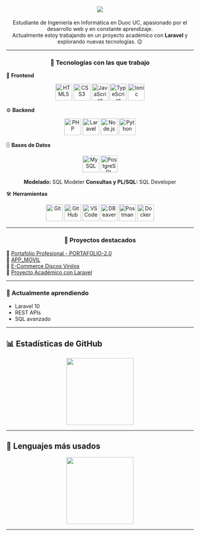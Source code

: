 <h1 align="center">
  <a href="https://git.io/typing-svg">
    <img src="https://readme-typing-svg.herokuapp.com?lines=Hola+!+✌+😃;Soy+Joel+Medina,+un+gusto!;&center=true&size=19">
  </a>
</h1>

<p align="center">
  Estudiante de Ingeniería en Informática en Duoc UC, apasionado por el desarrollo web y en constante aprendizaje.<br>
  Actualmente estoy trabajando en un proyecto académico con <strong>Laravel</strong> y explorando nuevas tecnologías. 😉
</p>

---

<h3 align="center">🚀 Tecnologías con las que trabajo</h3>

🎨 <strong>Frontend</strong>  
<p align="center">
  <img src="https://cdn.jsdelivr.net/gh/devicons/devicon/icons/html5/html5-original.svg" alt="HTML5" width="45"/>
  <img src="https://cdn.jsdelivr.net/gh/devicons/devicon/icons/css3/css3-original.svg" alt="CSS3" width="45"/>
  <img src="https://cdn.jsdelivr.net/gh/devicons/devicon/icons/javascript/javascript-original.svg" alt="JavaScript" width="45"/>
  <img src="https://cdn.jsdelivr.net/gh/devicons/devicon/icons/typescript/typescript-original.svg" alt="TypeScript" width="45"/>
  <img src="https://cdn.jsdelivr.net/gh/devicons/devicon/icons/ionic/ionic-original.svg" alt="Ionic" width="45"/>
</p>

⚙️ <strong>Backend</strong>  
<p align="center">
  <img src="https://cdn.jsdelivr.net/gh/devicons/devicon/icons/php/php-original.svg" alt="PHP" width="45"/>
  <img src="https://cdn.jsdelivr.net/gh/devicons/devicon@latest/icons/laravel/laravel-original.svg" alt="Laravel" width="45"/>
  <img src="https://cdn.jsdelivr.net/gh/devicons/devicon/icons/nodejs/nodejs-original.svg" alt="Node.js" width="45"/>
  <img src="https://cdn.jsdelivr.net/gh/devicons/devicon/icons/python/python-original.svg" alt="Python" width="45"/>
</p>

🗄️ <strong>Bases de Datos</strong>  
<p align="center">
  <img src="https://cdn.jsdelivr.net/gh/devicons/devicon/icons/mysql/mysql-original.svg" alt="MySQL" width="45"/>
  <img src="https://cdn.jsdelivr.net/gh/devicons/devicon/icons/postgresql/postgresql-original.svg" alt="PostgreSQL" width="45"/>
</p>
<p align="center">
  <strong>Modelado:</strong> SQL Modeler  
  <strong>Consultas y PL/SQL:</strong> SQL Developer
</p>

🛠️ <strong>Herramientas</strong>  
<p align="center">
  <img src="https://cdn.jsdelivr.net/gh/devicons/devicon/icons/git/git-original.svg" alt="Git" width="45"/>
  <img src="https://cdn.jsdelivr.net/gh/devicons/devicon@latest/icons/github/github-original.svg"  alt="GitHub" width="45"/>
  <img src="https://cdn.jsdelivr.net/gh/devicons/devicon/icons/vscode/vscode-original.svg" alt="VS Code" width="45"/>
  <img src="https://cdn.jsdelivr.net/gh/devicons/devicon/icons/dbeaver/dbeaver-original.svg" alt="DBeaver" width="45"/>
  <img src="https://cdn.jsdelivr.net/gh/devicons/devicon/icons/postman/postman-original.svg" alt="Postman" width="45"/>
  <img src="https://cdn.jsdelivr.net/gh/devicons/devicon@latest/icons/docker/docker-plain-wordmark.svg" alt="Docker" width="45"/>
</p>

---

<h3 align="center">📌 Proyectos destacados</h3>

🔹 [Portafolio Profesional - PORTAFOLIO-2.0](https://github.com/jjmmcode/PORTAFOLIO-2.0)  
🔹 [APP_MOVIL](https://github.com/jjmmcode/PRUEBA_PROG_MOVIL)  
🔹 [E-Commerce Discos Vinilos](https://github.com/jjmmcode/EXAMEN-PROG-WEB)  
🔹 [Proyecto Académico con Laravel](https://github.com/markawaii/cl_ferremas_monolitico-laravel)

---

<h3>🌱 Actualmente aprendiendo</h3>

- Laravel 10  
- REST APIs  
- SQL avanzado

---

## 📊 Estadísticas de GitHub

<div align="center">
  <img height="180em" src="https://github-readme-stats.vercel.app/api?username=jjmmcode&show_icons=true&theme=github_dark&hide_border=true&include_all_commits=true&count_private=true"/>
</div>

---

## 🧠 Lenguajes más usados

<div align="center">
  <img height="180em" src="https://github-readme-stats.vercel.app/api/top-langs/?username=jjmmcode&layout=compact&langs_count=8&theme=github_dark&hide_border=true"/>
</div>


---
